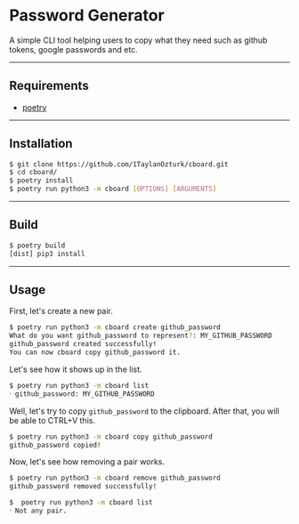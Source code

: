 # Password Generator

A simple CLI tool helping users to copy what they need such as github tokens, google passwords and etc.

---

## Requirements

- [poetry](https://python-poetry.org/)

---

## Installation

```bash
$ git clone https://github.com/1TaylanOzturk/cboard.git
$ cd cboard/
$ poetry install
$ poetry run python3 -m cboard [OPTIONS] [ARGUMENTS]
```

---

## Build

```bash
$ poetry build
[dist] pip3 install
```

---

## Usage

First, let's create a new pair.

```bash
$ poetry run python3 -m cboard create github_password
What do you want github_password to represent?: MY_GITHUB_PASSWORD
github_password created successfully!
You can now cboard copy github_password it.
```

Let's see how it shows up in the list.

```bash
$ poetry run python3 -m cboard list
⸱ github_password: MY_GITHUB_PASSWORD
```

Well, let's try to copy `github_password` to the clipboard. After that, you will be able to CTRL+V this.

```bash
$ poetry run python3 -m cboard copy github_password
github_password copied!
```

Now, let's see how removing a pair works.

```bash
$ poetry run python3 -m cboard remove github_password
github_password removed successfully!
```

```bash
$  poetry run python3 -m cboard list
⸱ Not any pair.
```
